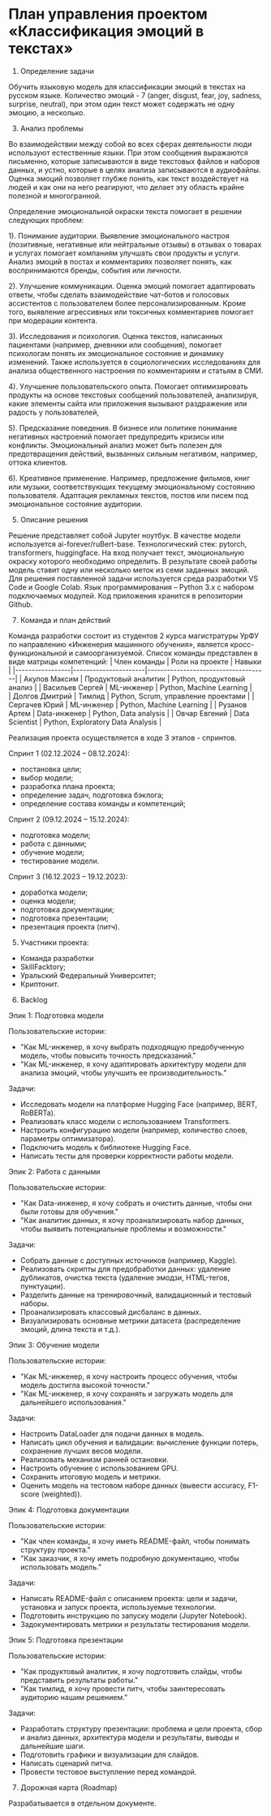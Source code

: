 # План управления проектом «Классификация эмоций в текстах»

1.	Определение задачи

Обучить языковую модель для классификации эмоций в текстах на русском языке. Количество эмоций - 7 (anger, disgust, fear, joy, sadness, surprise, neutral), при этом один текст может содержать не одну эмоцию, а несколько.

3.	Анализ проблемы

Во взаимодействии между собой во всех сферах деятельности люди используют естественные языки. При этом сообщения выражаются письменно, которые записываются в виде текстовых файлов и наборов данных, и устно, которые в целях анализа записываются в аудиофайлы. 
Оценка эмоций позволяет глубже понять, как текст воздействует на людей и как они на него реагируют, что делает эту область крайне полезной и многогранной.

Определение эмоциональной окраски текста помогает в решении следующих проблем:

1). Понимание аудитории. Выявление эмоционального настроя (позитивные, негативные или нейтральные отзывы) в отзывах о товарах и услугах помогает компаниям улучшать свои продукты и услуги. Анализ эмоций в постах и комментариях позволяет понять, как воспринимаются бренды, события или личности.

2). Улучшение коммуникации. Оценка эмоций помогает адаптировать ответы, чтобы сделать взаимодействие чат-ботов и голосовых ассистентов с пользователем более персонализированным. Кроме того, выявление агрессивных или токсичных комментариев помогает при модерации контента.

3). Исследования и психология. Оценка текстов, написанных пациентами (например, дневники или сообщения), помогает психологам понять их эмоциональное состояние и динамику изменений. Также используется в социологических исследованиях для анализа общественного настроения по комментариям и статьям в СМИ.

4). Улучшение пользовательского опыта. Помогает оптимизировать продукты на основе текстовых сообщений пользователей, анализируя, какие элементы сайта или приложения вызывают раздражение или радость у пользователей,

5). Предсказание поведения. В бизнесе или политике понимание негативных настроений помогает предупредить кризисы или конфликты. Эмоциональный анализ может быть полезен для предотвращения действий, вызванных сильным негативом, например, оттока клиентов.

6). Креативное применение. Например, предложение фильмов, книг или музыки, соответствующих текущему эмоциональному состоянию пользователя. Адаптация рекламных текстов, постов или писем под эмоциональное состояние аудитории.

5.	Описание решения

Решение представляет собой Jupyter ноутбук. В качестве модели используется ai-forever/ruBert-base. Технологический стек: pytorch, transformers, huggingface. На вход получает текст, эмоциональную окраску которого необходимо определить. В результате своей работы модель ставит одну или несколько меток из семи заданных эмоций.
Для решения поставленной задачи используется среда разработки VS Code и Google Colab. Язык программирования – Python 3.x с набором подключаемых модулей. Код приложения хранится в репозитории Github.

7.	Команда и план действий

Команда разработки состоит из студентов 2 курса магистратуры УрФУ по направлению «Инженерия машинного обучения», является кросс-функциональной и самоорганизуемой. Список команды представлен в виде матрицы компетенций:
| Член команды	  | Роли на проекте      |	Навыки                             |
|-----------------|----------------------|-------------------------------------|
| Акулов Максим	  | Продуктовый аналитик |	Python, продуктовый анализ         |
| Васильев Сергей |	ML-инженер           |	Python, Machine Learning           |   
| Долгов Дмитрий	| Тимлид	             | Python, Scrum, управление проектами |
| Сергачев Юрий	  | ML-инженер	         | Python, Machine Learning            |
| Рузанов Артем	  | Data-инженер	       | Python, Data analysis               |
| Овчар Евгений	  | Data Scientist	     | Python, Exploratory Data Analysis   |

Реализация проекта осуществляется в ходе 3 этапов - спринтов.

Спринт 1 (02.12.2024 – 08.12.2024): 
- постановка цели;
- выбор модели;
- разработка плана проекта;
- определение задач, подготовка бэклога;
- определение состава команды и компетенций;

Спринт 2 (09.12.2024 – 15.12.2024):
- подготовка модели;
- работа с данными;
- обучение модели;
- тестирование модели.

Спринт 3 (16.12.2023 – 19.12.2023):
- доработка модели;
- оценка модели;
- подготовка документации;
- подготовка презентации;
- презентация проекта (питч).

5.	Участники проекта:
- Команда разработки
- SkillFacktory;
- Уральский Федеральный Университет;
- Криптонит.

6.	Backlog

Эпик 1: Подготовка модели

Пользовательские истории:
- "Как ML-инженер, я хочу выбрать подходящую предобученную модель, чтобы повысить точность предсказаний."
- "Как ML-инженер, я хочу адаптировать архитектуру модели для анализа эмоций, чтобы улучшить ее производительность."

Задачи:
- Исследовать модели на платформе Hugging Face (например, BERT, RoBERTa).
- Реализовать класс модели с использованием Transformers.
- Настроить конфигурацию модели (например, количество слоев, параметры оптимизатора).
- Подключить модель к библиотеке Hugging Face.
- Написать тесты для проверки корректности работы модели.

Эпик 2: Работа с данными

Пользовательские истории:
- "Как Data-инженер, я хочу собрать и очистить данные, чтобы они были готовы для обучения."
- "Как аналитик данных, я хочу проанализировать набор данных, чтобы выявить потенциальные проблемы и возможности."

Задачи:
- Собрать данные с доступных источников (например, Kaggle).
- Реализовать скрипты для предобработки данных: удаление дубликатов, очистка текста (удаление эмодзи, HTML-тегов, пунктуации).
- Разделить данные на тренировочный, валидационный и тестовый наборы.
- Проанализировать классовый дисбаланс в данных.
- Визуализировать основные метрики датасета (распределение эмоций, длина текста и т.д.).

Эпик 3: Обучение модели

Пользовательские истории:
- "Как ML-инженер, я хочу настроить процесс обучения, чтобы модель достигла высокой точности."
- "Как ML-инженер, я хочу сохранять и загружать модель для дальнейшего использования."

Задачи:
- Настроить DataLoader для подачи данных в модель.
- Написать цикл обучения и валидации: вычисление функции потерь, сохранение лучших весов модели.
- Реализовать механизм ранней остановки.
- Настроить обучение с использованием GPU.
- Сохранить итоговую модель и метрики.
- Оценить модель на тестовом наборе данных (вывести accuracy, F1-score (weighted)).

Эпик 4: Подготовка документации

Пользовательские истории:
- "Как член команды, я хочу иметь README-файл, чтобы понимать структуру проекта."
- "Как заказчик, я хочу иметь подробную документацию, чтобы использовать модель."

Задачи:
- Написать README-файл с описанием проекта: цели и задачи, установка и запуск проекта, используемые технологии.
- Подготовить инструкцию по запуску модели (Jupyter Notebook).
- Задокументировать метрики и результаты тестирования модели.

Эпик 5: Подготовка презентации

Пользовательские истории:
- "Как продуктовый аналитик, я хочу подготовить слайды, чтобы представить результаты работы."
- "Как тимлид, я хочу провести питч, чтобы заинтересовать аудиторию нашим решением."

Задачи:
- Разработать структуру презентации: проблема и цели проекта, сбор и анализ данных, архитектура модели и результаты, выводы и дальнейшие шаги.
- Подготовить графики и визуализации для слайдов.
- Написать сценарий питча.
- Провести тестовое выступление перед командой.

7.	Дорожная карта (Roadmap)

Разрабатывается в отдельном документе.

